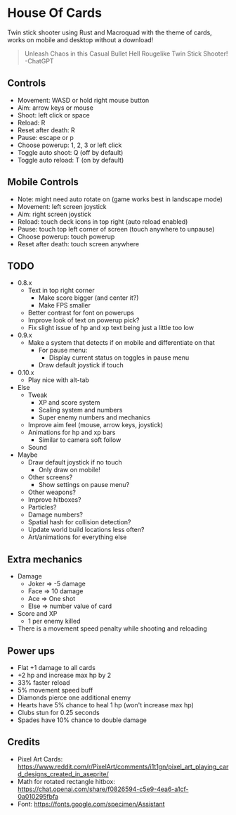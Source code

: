 # House Of Cards

Twin stick shooter using Rust and Macroquad with the theme of cards, works on mobile and desktop without a download!

> Unleash Chaos in this Casual Bullet Hell Rougelike Twin Stick Shooter!
> -ChatGPT

## Controls

- Movement: WASD or hold right mouse button
- Aim: arrow keys or mouse
- Shoot: left click or space
- Reload: R
- Reset after death: R
- Pause: escape or p
- Choose powerup: 1, 2, 3 or left click
- Toggle auto shoot: Q (off by default)
- Toggle auto reload: T (on by default)

## Mobile Controls

- Note: might need auto rotate on (game works best in landscape mode)
- Movement: left screen joystick
- Aim: right screen joystick
- Reload: touch deck icons in top right (auto reload enabled)
- Pause: touch top left corner of screen (touch anywhere to unpause)
- Choose powerup: touch powerup
- Reset after death: touch screen anywhere

## TODO


- 0.8.x
    - Text in top right corner
        - Make score bigger (and center it?)
        - Make FPS smaller
    - Better contrast for font on powerups
    - Improve look of text on powerup pick?
    - Fix slight issue of hp and xp text being just a little too low
- 0.9.x
    - Make a system that detects if on mobile and differentiate on that
        - For pause menu:
            - Display current status on toggles in pause menu
        - Draw default joystick if touch
- 0.10.x
    - Play nice with alt-tab
- Else
    - Tweak
        - XP and score system
        - Scaling system and numbers
        - Super enemy numbers and mechanics
    - Improve aim feel (mouse, arrow keys, joystick)
    - Animations for hp and xp bars
        - Similar to camera soft follow
	- Sound
- Maybe
    - Draw default joystick if no touch
        - Only draw on mobile!
    - Other screens?
        - Show settings on pause menu?
    - Other weapons?
	- Improve hitboxes?
	- Particles?
    - Damage numbers?
	- Spatial hash for collision detection?
	- Update world build locations less often?
    - Art/animations for everything else

## Extra mechanics

- Damage
	- Joker => -5 damage
	- Face => 10 damage
	- Ace => One shot
	- Else => number value of card
- Score and XP
	- 1 per enemy killed
- There is a movement speed penalty while shooting and reloading

## Power ups

- Flat +1 damage to all cards
- +2 hp and increase max hp by 2
- 33% faster reload
- 5% movement speed buff
- Diamonds pierce one additional enemy
- Hearts have 5% chance to heal 1 hp (won't increase max hp)
- Clubs stun for 0.25 seconds
- Spades have 10% chance to double damage

## Credits

- Pixel Art Cards: https://www.reddit.com/r/PixelArt/comments/i1t1gn/pixel_art_playing_card_designs_created_in_aseprite/
- Math for rotated rectangle hitbox: https://chat.openai.com/share/f0826594-c5e9-4ea6-a1cf-0a010295fbfa
- Font: https://fonts.google.com/specimen/Assistant
